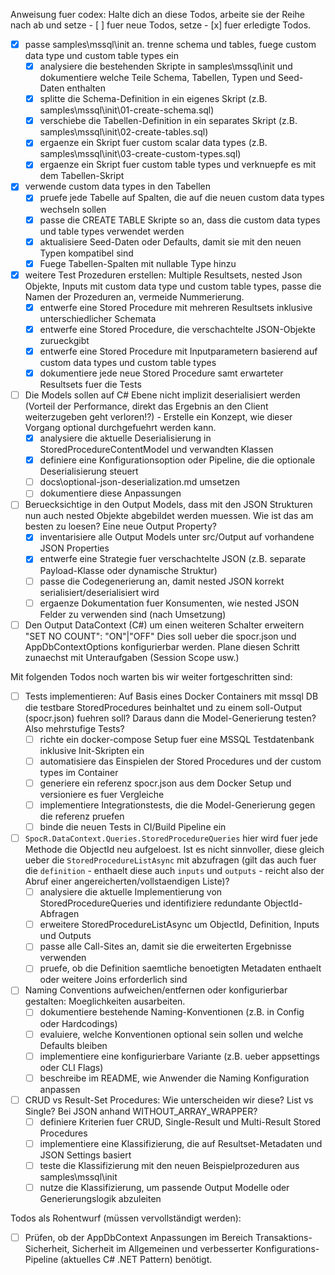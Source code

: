 Anweisung fuer codex:
Halte dich an diese Todos, arbeite sie der Reihe nach ab und
setze - [ ] fuer neue Todos,
setze - [x] fuer erledigte Todos.

- [x] passe samples\mssql\init an. trenne schema und tables, fuege custom data type und custom table types ein
  - [x] analysiere die bestehenden Skripte in samples\mssql\init und dokumentiere welche Teile Schema, Tabellen, Typen und Seed-Daten enthalten
  - [x] splitte die Schema-Definition in ein eigenes Skript (z.B. samples\mssql\init\01-create-schema.sql)
  - [x] verschiebe die Tabellen-Definition in ein separates Skript (z.B. samples\mssql\init\02-create-tables.sql)
  - [x] ergaenze ein Skript fuer custom scalar data types (z.B. samples\mssql\init\03-create-custom-types.sql)
  - [x] ergaenze ein Skript fuer custom table types und verknuepfe es mit dem Tabellen-Skript
- [x] verwende custom data types in den Tabellen
  - [x] pruefe jede Tabelle auf Spalten, die auf die neuen custom data types wechseln sollen
  - [x] passe die CREATE TABLE Skripte so an, dass die custom data types und table types verwendet werden
  - [x] aktualisiere Seed-Daten oder Defaults, damit sie mit den neuen Typen kompatibel sind
  - [x] Fuege Tabellen-Spalten mit nullable Type hinzu
- [x] weitere Test Prozeduren erstellen: Multiple Resultsets, nested Json Objekte, Inputs mit custom data type und custom table types, passe die Namen der Prozeduren an, vermeide Nummerierung.
  - [x] entwerfe eine Stored Procedure mit mehreren Resultsets inklusive unterschiedlicher Schemata
  - [x] entwerfe eine Stored Procedure, die verschachtelte JSON-Objekte zurueckgibt
  - [x] entwerfe eine Stored Procedure mit Inputparametern basierend auf custom data types und custom table types
  - [x] dokumentiere jede neue Stored Procedure samt erwarteter Resultsets fuer die Tests
- [ ] Die Models sollen auf C# Ebene nicht implizit deserialisiert werden (Vorteil der Performance, direkt das Ergebnis an den Client weiterzugeben geht verloren!?) - Erstelle ein Konzept, wie dieser Vorgang optional durchgefuehrt werden kann.
  - [x] analysiere die aktuelle Deserialisierung in StoredProcedureContentModel und verwandten Klassen
  - [x] definiere eine Konfigurationsoption oder Pipeline, die die optionale Deserialisierung steuert
  - [ ] docs\optional-json-deserialization.md umsetzen
  - [ ] dokumentiere diese Anpassungen
- [ ] Beruecksichtige in den Output Models, dass mit den JSON Strukturen nun auch nested Objekte abgebildet werden muessen. Wie ist das am besten zu loesen? Eine neue Output Property?
  - [x] inventarisiere alle Output Models unter src/Output auf vorhandene JSON Properties
  - [x] entwerfe eine Strategie fuer verschachtelte JSON (z.B. separate Payload-Klasse oder dynamische Struktur)
  - [ ] passe die Codegenerierung an, damit nested JSON korrekt serialisiert/deserialisiert wird
  - [ ] ergaenze Dokumentation fuer Konsumenten, wie nested JSON Felder zu verwenden sind (nach Umsetzung)
- [ ] Den Output DataContext (C#) um einen weiteren Schalter erweitern "SET NO COUNT": "ON"|"OFF" Dies soll ueber die spocr.json und AppDbContextOptions konfigurierbar werden. Plane diesen Schritt zunaechst mit Unteraufgaben (Session Scope usw.)

Mit folgenden Todos noch warten bis wir weiter fortgeschritten sind:

- [ ] Tests implementieren: Auf Basis eines Docker Containers mit mssql DB die testbare StoredProcedures beinhaltet und zu einem soll-Output (spocr.json) fuehren soll? Daraus dann die Model-Generierung testen? Also mehrstufige Tests?
  - [ ] richte ein docker-compose Setup fuer eine MSSQL Testdatenbank inklusive Init-Skripten ein
  - [ ] automatisiere das Einspielen der Stored Procedures und der custom types im Container
  - [ ] generiere ein referenz spocr.json aus dem Docker Setup und versioniere es fuer Vergleiche
  - [ ] implementiere Integrationstests, die die Model-Generierung gegen die referenz pruefen
  - [ ] binde die neuen Tests in CI/Build Pipeline ein
- [ ] `SpocR.DataContext.Queries.StoredProcedureQueries` hier wird fuer jede Methode die ObjectId neu aufgeloest. Ist es nicht sinnvoller, diese gleich ueber die `StoredProcedureListAsync` mit abzufragen (gilt das auch fuer die `definition` - enthaelt diese auch `inputs` und `outputs` - reicht also der Abruf einer angereicherten/vollstaendigen Liste)?
  - [ ] analysiere die aktuelle Implementierung von StoredProcedureQueries und identifiziere redundante ObjectId-Abfragen
  - [ ] erweitere StoredProcedureListAsync um ObjectId, Definition, Inputs und Outputs
  - [ ] passe alle Call-Sites an, damit sie die erweiterten Ergebnisse verwenden
  - [ ] pruefe, ob die Definition saemtliche benoetigten Metadaten enthaelt oder weitere Joins erforderlich sind
- [ ] Naming Conventions aufweichen/entfernen oder konfigurierbar gestalten: Moeglichkeiten ausarbeiten.
  - [ ] dokumentiere bestehende Naming-Konventionen (z.B. in Config oder Hardcodings)
  - [ ] evaluiere, welche Konventionen optional sein sollen und welche Defaults bleiben
  - [ ] implementiere eine konfigurierbare Variante (z.B. ueber appsettings oder CLI Flags)
  - [ ] beschreibe im README, wie Anwender die Naming Konfiguration anpassen
- [ ] CRUD vs Result-Set Procedures: Wie unterscheiden wir diese? List vs Single? Bei JSON anhand WITHOUT_ARRAY_WRAPPER?
  - [ ] definiere Kriterien fuer CRUD, Single-Result und Multi-Result Stored Procedures
  - [ ] implementiere eine Klassifizierung, die auf Resultset-Metadaten und JSON Settings basiert
  - [ ] teste die Klassifizierung mit den neuen Beispielprozeduren aus samples\mssql\init
  - [ ] nutze die Klassifizierung, um passende Output Modelle oder Generierungslogik abzuleiten

Todos als Rohentwurf (müssen vervollständigt werden):

- [ ] Prüfen, ob der AppDbContext Anpassungen im Bereich Transaktions-Sicherheit, Sicherheit im Allgemeinen und verbesserter Konfigurations-Pipeline (aktuelles C# .NET Pattern) benötigt.
